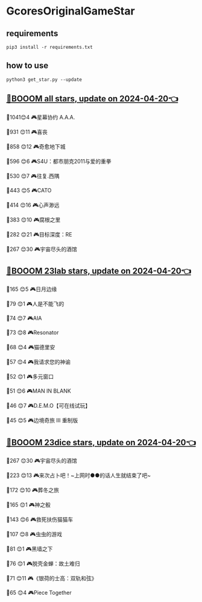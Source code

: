 # GcoresOriginalGameStar

## requirements
```
pip3 install -r requirements.txt
```

## how to use
```
python3 get_star.py --update
```

## [🔗BOOOM all stars, update on 2024-04-20👈](https://raw.githack.com/sichaozhang1112/GcoresOriginalGameStar/main/all.html) 
🌟1041😊4   🎮星幕协约 A.A.A.        

🌟931 😊11  🎮喜丧                 

🌟858 😊12  🎮奇愈地下城              

🌟596 😊6   🎮S4U：都市朋克2011与爱的重拳  

🌟530 😊7   🎮往复.西隅              

🌟443 😊5   🎮CATO               

🌟414 😊16  🎮心声渺远               

🌟383 😊10  🎮腐根之里               

🌟282 😊21  🎮目标深度：RE            

🌟267 😊30  🎮宇宙尽头的酒馆            

## [🔗BOOOM 23lab stars, update on 2024-04-20👈](https://raw.githack.com/sichaozhang1112/GcoresOriginalGameStar/main/23lab.html) 
🌟165 😊5   🎮日月边缘               

🌟79  😊1   🎮人是不能飞的             

🌟74  😊7   🎮AIA                

🌟73  😊8   🎮Resonator          

🌟68  😊4   🎮猫德里安               

🌟57  😊4   🎮我请求您的神谕            

🌟52  😊1   🎮多元窗口               

🌟51  😊6   🎮MAN IN BLANK       

🌟46  😊7   🎮D.E.M.O【可在线试玩】     

🌟45  😊5   🎮边境奇旅 III 重制版       

## [🔗BOOOM 23dice stars, update on 2024-04-20👈](https://raw.githack.com/sichaozhang1112/GcoresOriginalGameStar/main/23dice.html) 
🌟267 😊30  🎮宇宙尽头的酒馆            

🌟223 😊13  🎮来次占卜吧！~上网时●●的话人生就结束了吧~

🌟172 😊10  🎮葬冬之旅               

🌟165 😊1   🎮神之骰                

🌟143 😊6   🎮救死扶伤猫猫车            

🌟107 😊8   🎮虫虫的游戏              

🌟81  😊1   🎮黑墙之下               

🌟76  😊1   🎮脱壳金蝉：故土难归          

🌟71  😊11  🎮《银荷的士高：双轨和弦》       

🌟65  😊4   🎮Piece Together     

